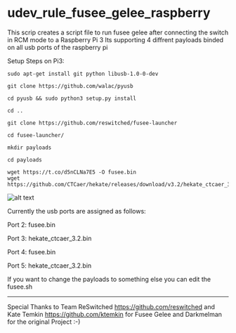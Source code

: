 # udev_rule_fusee_gelee_raspberry
This scrip creates a script file to run fusee gelee after connecting the switch in RCM mode to a Raspberry Pi 3
Its supporting 4 diffrent payloads binded on all usb ports of the raspberry pi


Setup Steps on Pi3:

```
sudo apt-get install git python libusb-1.0-0-dev

git clone https://github.com/walac/pyusb

cd pyusb && sudo python3 setup.py install

cd ..

git clone https://github.com/reswitched/fusee-launcher

cd fusee-launcher/

mkdir payloads

cd payloads

wget https://t.co/d5nCLNa7E5 -O fusee.bin
wget https://github.com/CTCaer/hekate/releases/download/v3.2/hekate_ctcaer_3.2.bin
```
![alt text](https://raw.githubusercontent.com/username/projectname/master/pi_usb_ports.png)

Currently the usb ports are assigned as follows: 

Port 2: fusee.bin

Port 3: hekate_ctcaer_3.2.bin

Port 4: fusee.bin

Port 5: hekate_ctcaer_3.2.bin

If you want to change the payloads to something else you can edit the fusee.sh

---
Special Thanks to Team ReSwitched https://github.com/reswitched and Kate Temkin https://github.com/ktemkin for Fusee Gelee and  Darkmelman for the original Project :-)
